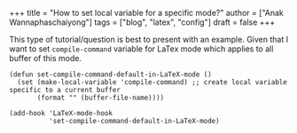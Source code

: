 +++
title = "How to set local variable for a specific mode?"
author = ["Anak Wannaphaschaiyong"]
tags = ["blog", "latex", "config"]
draft = false
+++

This type of tutorial/question is best to present with an example.
Given that I want to set `compile-command` variable for LaTex mode which applies to all buffer of this mode.

```emacs-lisp
(defun set-compile-command-default-in-LaTeX-mode ()
  (set (make-local-variable 'compile-command) ;; create local variable specific to a current buffer
       (format "" (buffer-file-name))))

(add-hook 'LaTeX-mode-hook
          'set-compile-command-default-in-LaTeX-mode)
```
